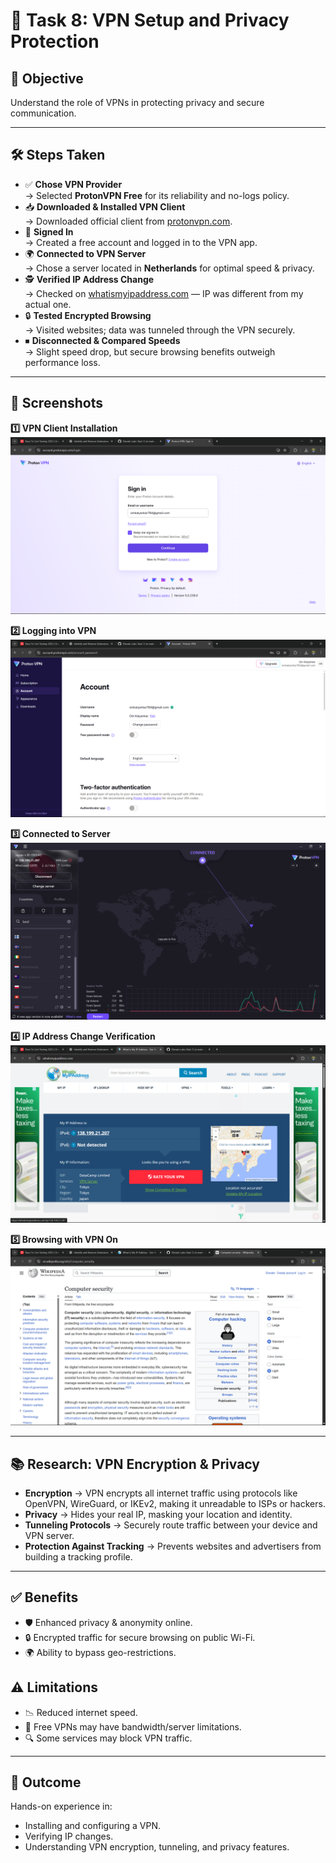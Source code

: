 # 🔐 Task 8: VPN Setup and Privacy Protection

## 🎯 Objective
Understand the role of VPNs in protecting privacy and secure communication.

---

## 🛠 Steps Taken
- ✅ **Chose VPN Provider**  
  → Selected **ProtonVPN Free** for its reliability and no-logs policy.  
- 📥 **Downloaded & Installed VPN Client**  
  → Downloaded official client from [protonvpn.com](https://protonvpn.com/).  
- 🔑 **Signed In**  
  → Created a free account and logged in to the VPN app.  
- 🌍 **Connected to VPN Server**  
  → Chose a server located in **Netherlands** for optimal speed & privacy.  
- 🕵️ **Verified IP Address Change**  
  → Checked on [whatismyipaddress.com](https://whatismyipaddress.com/) — IP was different from my actual one.  
- 🔒 **Tested Encrypted Browsing**  
  → Visited websites; data was tunneled through the VPN securely.  
- ⏹ **Disconnected & Compared Speeds**  
  → Slight speed drop, but secure browsing benefits outweigh performance loss.

---

## 📸 Screenshots

**1️⃣ VPN Client Installation**  
![VPN Installation](./1-installation.png)

**2️⃣ Logging into VPN**  
![VPN Login](./2-login.png)

**3️⃣ Connected to Server**  
![VPN Connected](./3-connected.png)

**4️⃣ IP Address Change Verification**  
![IP Changed](./4-ip-changed.png)

**5️⃣ Browsing with VPN On**  
![VPN Browsing](./5-browsing.png)

---

## 📚 Research: VPN Encryption & Privacy
- **Encryption** → VPN encrypts all internet traffic using protocols like OpenVPN, WireGuard, or IKEv2, making it unreadable to ISPs or hackers.
- **Privacy** → Hides your real IP, masking your location and identity.
- **Tunneling Protocols** → Securely route traffic between your device and VPN server.
- **Protection Against Tracking** → Prevents websites and advertisers from building a tracking profile.

---

## ✅ Benefits
- 🛡️ Enhanced privacy & anonymity online.  
- 🔒 Encrypted traffic for secure browsing on public Wi-Fi.  
- 🌍 Ability to bypass geo-restrictions.  

## ⚠️ Limitations
- 📉 Reduced internet speed.  
- 🚫 Free VPNs may have bandwidth/server limitations.  
- 🔍 Some services may block VPN traffic.

---

## 📌 Outcome
Hands-on experience in:
- Installing and configuring a VPN.
- Verifying IP changes.
- Understanding VPN encryption, tunneling, and privacy features.
